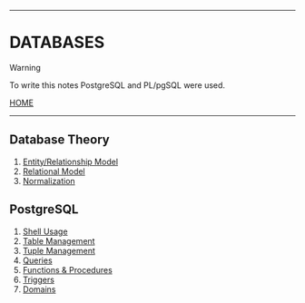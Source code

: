 
---
# DATABASES

> [!WARNING]
> To write this notes PostgreSQL and PL/pgSQL were used.

[HOME](../../README.md)

---

## Database Theory
1. [Entity/Relationship Model](data/Theory/ERModel.md)
2. [Relational Model](data/Theory/RModel.md)
3. [Normalization](data/Theory/Normalization.md)

## PostgreSQL
1. [Shell Usage](data/SQL/01_shell.md)
2. [Table Management](data/SQL/02_tables.md)
3. [Tuple Management](data/SQL/03_tuples.md)
4. [Queries](data/SQL/04_queries.md)
5. [Functions & Procedures](data/SQL/05_func&proc.md)
6. [Triggers](data/SQL/06_triggers.md)
7. [Domains](data/SQL/07_domains.md)

